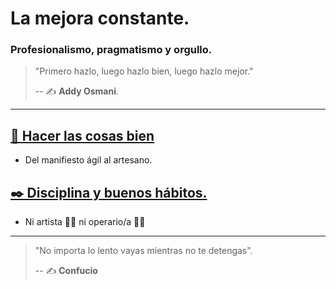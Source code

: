 # La mejora constante.

### Profesionalismo, pragmatismo y orgullo.

> "Primero hazlo, luego hazlo bien, luego hazlo mejor."
>
> -- ✍️ **Addy Osmani**.

---

## [📝 Hacer las cosas bien](https://github.com/BitAdemy/CleanCode/tree/ARTISAN/1-hacer_las_cosas_bien.md)

- Del manifiesto ágil al artesano.

## [✒️ Disciplina y buenos hábitos.](https://github.com/BitAdemy/CleanCode/tree/ARTISAN/2-disciplina_y_buenos_habitos.md)

- Ni artista 👩‍🎨 ni operario/a 👨‍🏭

---

> "No importa lo lento vayas mientras no te detengas".
>
> -- ✍️ **Confucio**

